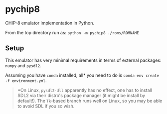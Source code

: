# pychip8
CHIP-8 emulator implementation in Python.

From the top directory run as: `python -m pychip8 ./roms/ROMNAME`

## Setup
This emulator has very minimal requirements in terms of external packages: `numpy` and `pysdl2`.

Assuming you have `conda` installed, all* you need to do is `conda env create -f environment.yml`.
> \*On Linux, `pysdl2-dll` apparently has no effect, one has to install SDL2 via their distro's package manager (it might be install by default!).
The `Tk`-based branch runs well on Linux, so you may be able to avoid SDL if you so wish.